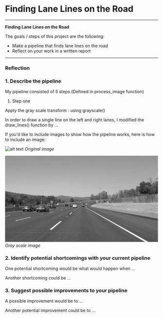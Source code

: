 # **Finding Lane Lines on the Road** 

---

**Finding Lane Lines on the Road**

The goals / steps of this project are the following:
* Make a pipeline that finds lane lines on the road
* Reflect on your work in a written report


[//]: # (Image References)

[image1]: ./test_images/solidWhiteCurve.jpg "Original image"
[image2]: ./test_images_output/gray_solidWhiteCurve.jpg "Gray scale image"

---

### Reflection

### 1. Describe the pipeline

My pipeline consisted of 5 steps.(Defined in process_image function)

1. Step one

Apply the gray scale transform : using grayscale()

In order to draw a single line on the left and right lanes, I modified the draw_lines() function by ...

If you'd like to include images to show how the pipeline works, here is how to include an image: 

![alt text][image1]
*Original image*

![alt text][image2]
*Gray scale image*

### 2. Identify potential shortcomings with your current pipeline


One potential shortcoming would be what would happen when ... 

Another shortcoming could be ...


### 3. Suggest possible improvements to your pipeline

A possible improvement would be to ...

Another potential improvement could be to ...
